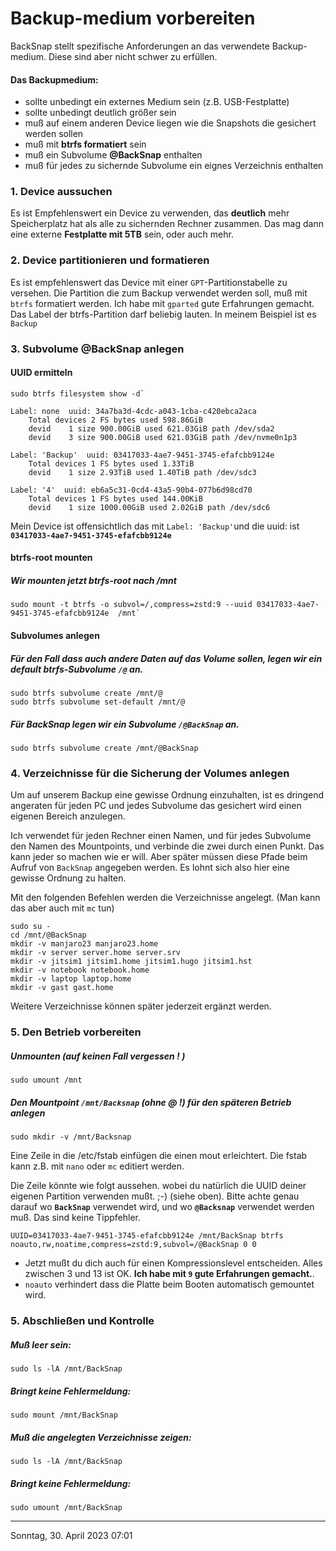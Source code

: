 # Backup-medium vorbereiten
BackSnap stellt spezifische Anforderungen an das verwendete Backup-medium. Diese sind aber nicht schwer zu erfüllen. 

#### Das Backupmedium:
* sollte unbedingt ein externes Medium sein (z.B. USB-Festplatte)
* sollte unbedingt deutlich größer sein
* muß auf einem anderen Device liegen wie die Snapshots die gesichert werden sollen
* muß mit **btrfs formatiert** sein
* muß ein Subvolume **@BackSnap** enthalten
* muß für jedes zu sichernde Subvolume ein eignes Verzeichnis enthalten 

### 1. Device aussuchen
Es ist Empfehlenswert ein Device zu verwenden, das **deutlich** mehr Speicherplatz hat als alle zu sichernden Rechner zusammen. Das mag dann eine externe **Festplatte mit 5TB** sein, oder auch mehr.

### 2. Device partitionieren und formatieren
Es ist empfehlenswert das Device mit einer `GPT`-Partitionstabelle zu versehen. Die Partition die zum Backup verwendet werden soll, muß mit `btrfs` formatiert werden. Ich habe mit `gparted` gute Erfahrungen gemacht. Das Label der btrfs-Partition darf beliebig lauten. In meinem Beispiel ist es `Backup`

### 3. Subvolume @BackSnap anlegen
#### UUID ermitteln
```
sudo btrfs filesystem show -d`

Label: none  uuid: 34a7ba3d-4cdc-a043-1cba-c420ebca2aca
	Total devices 2 FS bytes used 598.86GiB
	devid    1 size 900.00GiB used 621.03GiB path /dev/sda2
	devid    3 size 900.00GiB used 621.03GiB path /dev/nvme0n1p3

Label: 'Backup'  uuid: 03417033-4ae7-9451-3745-efafcbb9124e
	Total devices 1 FS bytes used 1.33TiB
	devid    1 size 2.93TiB used 1.40TiB path /dev/sdc3

Label: '4'  uuid: eb6a5c31-0cd4-43a5-90b4-077b6d98cd70
	Total devices 1 FS bytes used 144.00KiB
	devid    1 size 1000.00GiB used 2.02GiB path /dev/sdc6
```
Mein Device ist offensichtlich das mit `Label: 'Backup'`und die uuid: ist **`03417033-4ae7-9451-3745-efafcbb9124e`**

#### btrfs-root mounten
##### Wir mounten jetzt btrfs-root nach /mnt
```
sudo mount -t btrfs -o subvol=/,compress=zstd:9 --uuid 03417033-4ae7-9451-3745-efafcbb9124e  /mnt`
```

#### Subvolumes anlegen
##### Für den Fall dass auch andere Daten auf das Volume sollen, legen wir ein default btrfs-Subvolume `/@` an.
```
sudo btrfs subvolume create /mnt/@
sudo btrfs subvolume set-default /mnt/@
```
##### Für BackSnap legen wir ein Subvolume `/@BackSnap` an.
```
sudo btrfs subvolume create /mnt/@BackSnap
```

### 4. Verzeichnisse für die Sicherung der Volumes anlegen
Um auf unserem Backup eine gewisse Ordnung einzuhalten, ist es dringend angeraten für jeden PC und jedes Subvolume das gesichert wird einen eigenen Bereich anzulegen.

Ich verwendet für jeden Rechner einen Namen, und für jedes Subvolume den Namen des Mountpoints, und verbinde die zwei durch einen Punkt. Das kann jeder so machen wie er will. Aber später müssen diese Pfade beim Aufruf von `BackSnap` angegeben werden. Es lohnt sich also hier eine gewisse Ordnung zu halten.

Mit den folgenden Befehlen werden die Verzeichnisse angelegt. (Man kann das aber auch mit `mc` tun)
```
sudo su -
cd /mnt/@BackSnap
mkdir -v manjaro23 manjaro23.home 
mkdir -v server server.home server.srv 
mkdir -v jitsim1 jitsim1.home jitsim1.hugo jitsim1.hst
mkdir -v notebook notebook.home
mkdir -v laptop laptop.home
mkdir -v gast gast.home
```
Weitere Verzeichnisse können später jederzeit ergänzt werden.

### 5. Den Betrieb vorbereiten

##### Unmounten  (auf keinen Fall vergessen ! ) 
```
sudo umount /mnt
```
##### Den Mountpoint `/mnt/Backsnap` (ohne @ !) für den späteren Betrieb anlegen
```
sudo mkdir -v /mnt/Backsnap
```
Eine Zeile in die /etc/fstab einfügen die einen mout erleichtert. Die fstab kann z.B. mit `nano` oder `mc` editiert werden. 

Die Zeile könnte wie folgt aussehen. wobei du natürlich die UUID deiner eigenen Partition verwenden mußt. ;-) (siehe oben). Bitte achte genau darauf wo **`BackSnap`** verwendet wird, und wo **`@Backsnap`** verwendet werden muß. Das sind keine Tippfehler.
```
UUID=03417033-4ae7-9451-3745-efafcbb9124e /mnt/BackSnap	btrfs	noauto,rw,noatime,compress=zstd:9,subvol=/@BackSnap	0 0
```
* Jetzt mußt du dich auch für einen Kompressionslevel entscheiden. Alles zwischen 3 und 13 ist OK. **Ich habe mit `9` gute Erfahrungen gemacht.**.
* `noauto` verhindert dass die Platte beim Booten automatisch gemountet wird.

### 5. Abschließen und Kontrolle
##### Muß leer sein:
```
sudo ls -lA /mnt/BackSnap
```
##### Bringt keine Fehlermeldung:
```
sudo mount /mnt/BackSnap
```
##### Muß die angelegten Verzeichnisse zeigen:
```
sudo ls -lA /mnt/BackSnap
```
##### Bringt keine Fehlermeldung:
```
sudo umount /mnt/BackSnap
```
----
Sonntag, 30. April 2023 07:01 

